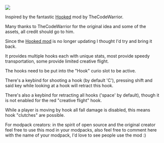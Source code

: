 ![](https://github.com/Omers-Mods/ReHooked/blob/1.20.1/photos/description.png)

Inspired by the fantastic [Hooked](https://www.curseforge.com/minecraft/mc-mods/hooked) mod by TheCodeWarrior.

Many thanks to TheCodeWarrior for the original idea and some of the assets, all credit should go to him.



Since the [Hooked mod](https://www.curseforge.com/minecraft/mc-mods/hooked) is no longer updating I thought I'd try and bring it back.

It provides multiple hooks each with unique stats, most provide speedy transportation, some provide limited creative flight.



The hooks need to be put into the "Hook" curio slot to be active.

There's a keybind for shooting a hook (by default 'C'), pressing shift and said key while looking at a hook will retract this hook.

There's also a keybind for retracting all hooks ('space' by default), though it is not enabled for the red "creative flight" hook.



While a player is moving by hook all fall damage is disabled, this means hook "clutches" are possible.


For modpack creators: in the spirit of open source and the original creator feel free to use this mod in your modpacks, also feel free to comment here with the name of your modpack, I'd love to see people use the mod :)
